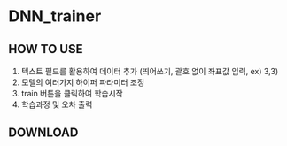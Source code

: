# DNN_trainer

## HOW TO USE
1. 텍스트 필드를 활용하여 데이터 추가 (띄어쓰기, 괄호 없이 좌표값 입력, ex) 3,3)
2. 모델의 여러가지 하이퍼 파라미터 조정
3. train 버튼을 클릭하여 학습시작
4. 학습과정 및 오차 출력

## DOWNLOAD

